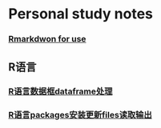 # Personal study notes

### [Rmarkdwon for use](https://github.com/xzsun/xzsun.github.io/blob/main/BlogFiles/RmarkdownDemo.md)

## R语言

### [R语言数据框dataframe处理](https://github.com/xzsun/xzsun.github.io/blob/main/BlogFiles/RsoftwareManipulate/DataframeManipulate.md)

### [R语言packages安装更新files读取输出](https://github.com/xzsun/xzsun.github.io/blob/main/BlogFiles/RsoftwareManipulate/InstallUpdateReadExport.md)


